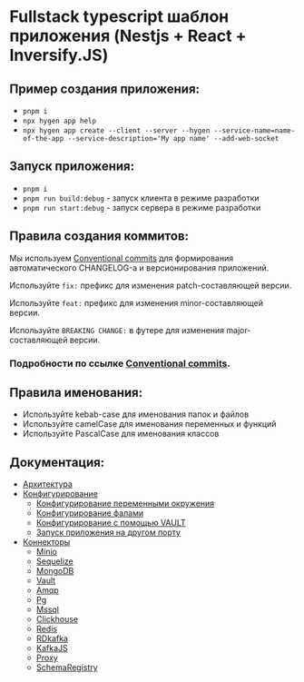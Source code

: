 # Fullstack typescript шаблон приложения (Nestjs + React + Inversify.JS)

## Пример создания приложения:

- `pnpm i`
- `npx hygen app help`
- `npx hygen app create --client --server --hygen --service-name=name-of-the-app --service-description='My app name' --add-web-socket`

## Запуск приложения:

- `pnpm i`
- `pnpm run build:debug` - запуск клиента в режиме разработки
- `pnpm run start:debug` - запуск сервера в режиме разработки

## Правила создания коммитов:

Мы используем [Conventional commits](https://www.conventionalcommits.org/en/v1.0.0/) для
формирования автоматического CHANGELOG-а и версионирования приложений.

Используйте `fix:` префикс для изменения patch-составляющей версии.

Используйте `feat:` префикс для изменения minor-составляющей версии.

Используйте `BREAKING CHANGE:` в футере для изменения major-составляющей версии.

### Подробности по ссылке [Conventional commits](https://www.conventionalcommits.org/en/v1.0.0/).

## Правила именования:

- Используйте kebab-case для именования папок и файлов
- Используйте camelCase для именования переменных и функций
- Используйте PascalCase для именования классов

## Документация:

- [Архитектура](./doc/ARCHITECTURE.md)
- [Конфигурирование](./doc/CONFIGURATION.md)
  - [Конфигурирование переменными окружения](./doc/ENV_LOADER.md)
  - [Конфигурирование фалами](./doc/FILE_LOADER.md)
  - [Конфигурирование с помощью VAULT](./doc/VAULT_LOADER.md)
  - [Запуск приложения на другом порту](./doc/APP_STARTUP_CONFIG.md)
- [Коннекторы](./doc/CONNECTORS.md)
  - [Minio](./doc/MINIO.md)
  - [Sequelize](./doc/SEQUELIZE.md)
  - [MongoDB](./doc/MONGO_DB.md)
  - [Vault](./doc/VAULT.md)
  - [Amqp](./doc/AMQP.md)
  - [Pg](./doc/PG.md)
  - [Mssql](./doc/MSSQL.md)
  - [Clickhouse](./doc/CLICKHOUSE.md)
  - [Redis](./doc/REDIS.md)
  - [RDkafka](./doc/RDKAFKA.md)
  - [KafkaJS](./doc/KAFKAJS.md)
  - [Proxy](./doc/PROXY.md) 
  - [SchemaRegistry](./doc/SCHEMA_REGISTRY.md) 
